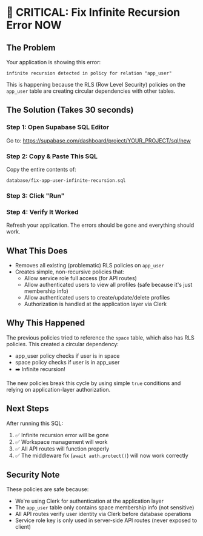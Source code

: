 # 🚨 CRITICAL: Fix Infinite Recursion Error NOW

## The Problem
Your application is showing this error:
```
infinite recursion detected in policy for relation "app_user"
```

This is happening because the RLS (Row Level Security) policies on the `app_user` table are creating circular dependencies with other tables.

## The Solution (Takes 30 seconds)

### Step 1: Open Supabase SQL Editor
Go to: https://supabase.com/dashboard/project/YOUR_PROJECT/sql/new

### Step 2: Copy & Paste This SQL
Copy the entire contents of:
```
database/fix-app-user-infinite-recursion.sql
```

### Step 3: Click "Run"

### Step 4: Verify It Worked
Refresh your application. The errors should be gone and everything should work.

## What This Does
- Removes all existing (problematic) RLS policies on `app_user`
- Creates simple, non-recursive policies that:
  - Allow service role full access (for API routes)
  - Allow authenticated users to view all profiles (safe because it's just membership info)
  - Allow authenticated users to create/update/delete profiles
  - Authorization is handled at the application layer via Clerk

## Why This Happened
The previous policies tried to reference the `space` table, which also has RLS policies. This created a circular dependency:
- app_user policy checks if user is in space
- space policy checks if user is in app_user
- ➡️ Infinite recursion!

The new policies break this cycle by using simple `true` conditions and relying on application-layer authorization.

## Next Steps
After running this SQL:
1. ✅ Infinite recursion error will be gone
2. ✅ Workspace management will work
3. ✅ All API routes will function properly
4. ✅ The middleware fix (`await auth.protect()`) will now work correctly

## Security Note
These policies are safe because:
- We're using Clerk for authentication at the application layer
- The `app_user` table only contains space membership info (not sensitive)
- All API routes verify user identity via Clerk before database operations
- Service role key is only used in server-side API routes (never exposed to client)



